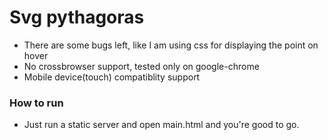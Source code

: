 # Svg pythagoras #

* There are some bugs left, like I am using css for displaying the point on hover
* No crossbrowser support, tested only on google-chrome
* Mobile device(touch) compatiblity support

### How to run

* Just run a static server and open main.html and you're good to go.


